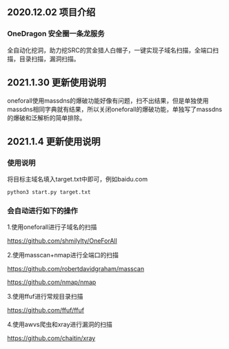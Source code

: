 ## 2020.12.02 项目介绍

### OneDragon 安全圈一条龙服务

全自动化挖洞，助力挖SRC的赏金猎人白帽子，一键实现子域名扫描，全端口扫描，目录扫描，漏洞扫描。
## 2021.1.30 更新使用说明
oneforall使用massdns的爆破功能好像有问题，扫不出结果，但是单独使用massdns相同字典就有结果，所以关闭oneforall的爆破功能，单独写了massdns的爆破和泛解析的简单排除。

## 2021.1.4 更新使用说明

### 使用说明

将目标主域名填入target.txt中即可，例如baidu.com

`python3 start.py target.txt`
### 会自动进行如下的操作

1.使用oneforall进行子域名的扫描

https://github.com/shmilylty/OneForAll

2.使用masscan+nmap进行全端口的扫描

https://github.com/robertdavidgraham/masscan

https://github.com/nmap/nmap

3.使用ffuf进行常规目录扫描

https://github.com/ffuf/ffuf

4.使用awvs爬虫和xray进行漏洞的扫描

https://github.com/chaitin/xray